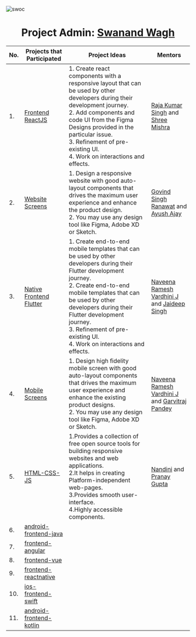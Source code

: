 ![swoc](https://user-images.githubusercontent.com/79747022/144781584-0238c73a-34b1-408f-80c2-6df663489040.png)

<h1 align="center">Project Admin: <a href="https://github.com/Swanand-Wagh">Swanand Wagh</a></h1>

| No. | Projects that Participated | Project Ideas | Mentors |
|-----|----------------------------|---------------|---------|
| 1.  | <a href="https://github.com/Dezenix/frontend-reactjs">Frontend ReactJS</a>|1. Create react components with a responsive layout that can be used by other developers during their development journey.<br>2. Add components and code UI from the Figma Designs provided in the particular issue.<br>3. Refinement of pre-existing UI.<br>4. Work on interactions and effects.|<a href="https://github.com/rajasingh10">Raja Kumar Singh</a> and <a href="https://github.com/mishrashree18">Shree Mishra</a>|
| 2. | <a href="https://github.com/Dezenix/website-screens"> Website Screens</a>|1. Design a responsive website with good auto-layout components that drives the maximum user experience and enhance the product design.<br>2. You may use any design tool like Figma, Adobe XD or Sketch.|<a href="https://github.com/GovindSingh9447">Govind Singh Ranawat</a> and <a href="https://github.com/ayushajayy">Ayush Ajay</a>|
| 3. | <a href="https://github.com/Dezenix/native-frontend-flutter">Native Frontend Flutter</a>|1. Create end-to-end mobile templates that can be used by other developers during their Flutter development journey.<br>2. Create end-to-end mobile templates that can be used by other developers during their Flutter development journey.<br>3. Refinement of pre-existing UI.<br>4. Work on interactions and effects.|<a href="https://github.com/naveeramesh">Naveena Ramesh Vardhini J</a> and <a href="https://github.com/Jaideep25-tech">Jaideep Singh</a>|
| 4. |<a href="https://github.com/Dezenix/mobile-screens">Mobile Screens</a>|1. Design high fidelity mobile screen with good auto-layout components that drives the maximum user experience and enhance the existing product designs.<br>2. You may use any design tool like Figma, Adobe XD or Sketch.|<a href="https://github.com/naveeramesh">Naveena Ramesh Vardhini J</a> and <a href="https://github.com/garvitraj">Garvitraj Pandey</a>|
| 5.|<a href="https://github.com/Dezenix/frontend-html-css-js">HTML-CSS-JS</a>|1.Provides a collection of free open source tools for building responsive websites and web applications.<br>2.It helps in creating Platform-independent web-pages.<br>3.Provides smooth user-interface.<br>4.Highly accessible components.|<a href="https://github.com/nandini7637">Nandini</a> and <a href="https://github.com/thepranaygupta">Pranay Gupta</a>|
| 6.|<a href="https://github.com/Dezenix/android-frontend-java">android-frontend-java</a>|||
| 7.|<a href="https://github.com/Dezenix/frontend-angular">frontend-angular</a>|||
| 8.|<a href="https://github.com/Dezenix/frontend-vue">frontend-vue</a>|||
| 9.|<a href="https://github.com/Dezenix/native-frontend-reactnative">frontend-reactnative</a>|||
| 10.|<a href="https://github.com/Dezenix/ios-frontend-swift">ios-frontend-swift</a>|||
| 11.|<a href="https://github.com/Dezenix/android-frontend-kotlin">android-frontend-kotlin</a>|||
